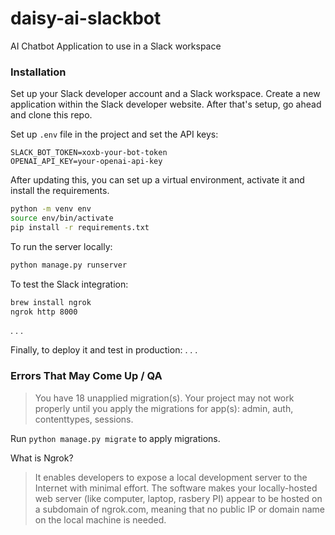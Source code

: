 # daisy-ai-slackbot

AI Chatbot Application to use in a Slack workspace

### Installation
Set up your Slack developer account and a Slack workspace.
Create a new application within the Slack developer website.
After that's setup, go ahead and clone this repo.

Set up `.env` file in the project and set the API keys:
```
SLACK_BOT_TOKEN=xoxb-your-bot-token
OPENAI_API_KEY=your-openai-api-key
```
After updating this, you can set up a virtual environment, activate it
and install the requirements.
```bash
python -m venv env
source env/bin/activate
pip install -r requirements.txt
```

To run the server locally:
```bash
python manage.py runserver
```
To test the Slack integration:
```bash
brew install ngrok
ngrok http 8000
```



. . . 

Finally, to deploy it and test in production: 
. . . 

### Errors That May Come Up / QA
> You have 18 unapplied migration(s). Your project may not work properly until you apply the migrations for app(s): admin, auth, contenttypes, sessions.

Run `python manage.py migrate` to apply migrations.

What is Ngrok? 
> It enables developers to expose a local development server to the Internet with minimal effort. The software makes your locally-hosted web server (like computer, laptop, rasbery PI) appear to be hosted on a subdomain of ngrok.com, meaning that no public IP or domain name on the local machine is needed.
